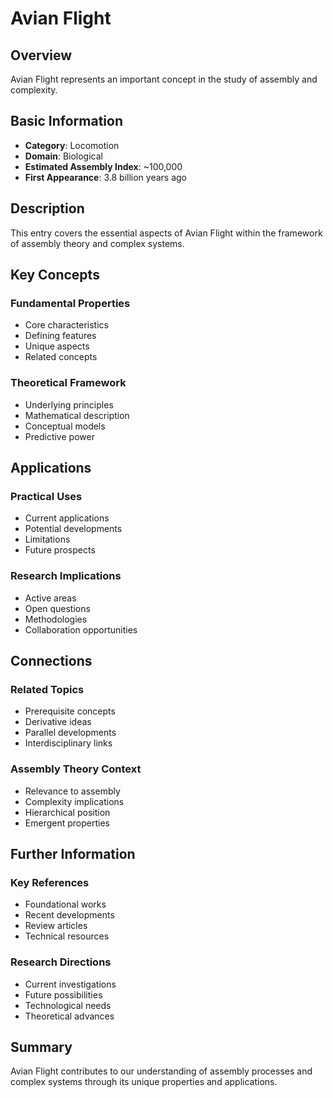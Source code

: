 # Avian Flight

## Overview

Avian Flight represents an important concept in the study of assembly and complexity.

## Basic Information

- **Category**: Locomotion
- **Domain**: Biological
- **Estimated Assembly Index**: ~100,000
- **First Appearance**: 3.8 billion years ago

## Description

This entry covers the essential aspects of Avian Flight within the framework of assembly theory and complex systems.

## Key Concepts

### Fundamental Properties
- Core characteristics
- Defining features
- Unique aspects
- Related concepts

### Theoretical Framework
- Underlying principles
- Mathematical description
- Conceptual models
- Predictive power

## Applications

### Practical Uses
- Current applications
- Potential developments
- Limitations
- Future prospects

### Research Implications
- Active areas
- Open questions
- Methodologies
- Collaboration opportunities

## Connections

### Related Topics
- Prerequisite concepts
- Derivative ideas
- Parallel developments
- Interdisciplinary links

### Assembly Theory Context
- Relevance to assembly
- Complexity implications
- Hierarchical position
- Emergent properties

## Further Information

### Key References
- Foundational works
- Recent developments
- Review articles
- Technical resources

### Research Directions
- Current investigations
- Future possibilities
- Technological needs
- Theoretical advances

## Summary

Avian Flight contributes to our understanding of assembly processes and complex systems through its unique properties and applications.
